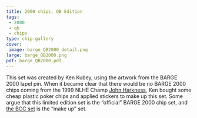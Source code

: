 ```yaml
---
title: 2000 chips, QB Edition
tags:
 - 2000
 - qb
 - chips
type: chip-gallery
cover:
 image: barge_QB2000_detail.png
large: barge_QB2000.png
pdf: barge_QB2000.pdf
---
```


This set was created by Ken Kubey, using the artwork from the BARGE 2000 lapel
pin. When it became clear that there would be no BARGE 2000 chips coming from
the 1999 NLHE Champ [John Harkness](https://www.imdb.com/name/nm2190393/), Ken
bought some cheap plastic poker chips and applied stickers to make up this
set. Some argue that this limited edition set is the &#8220;official&#8221;
BARGE 2000 chip set, and [the BCC set](../2000-bcc) is the &#8220;make
up&#8221; set.
